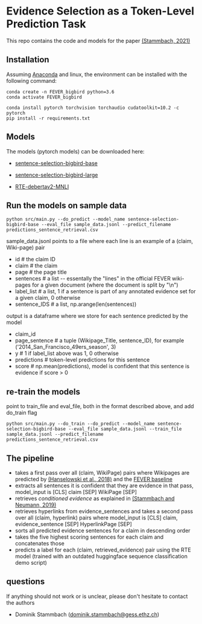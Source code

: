 # Evidence Selection as a Token-Level Prediction Task

This repo contains the code and models for the paper [(Stammbach, 2021)](https://aclanthology.org/2021.fever-1.2.pdf)

## Installation

Assuming [Anaconda](https://docs.anaconda.com/anaconda/install/) and linux, the environment can be installed with the following command:
```shell
conda create -n FEVER_bigbird python=3.6
conda activate FEVER_bigbird

conda install pytorch torchvision torchaudio cudatoolkit=10.2 -c pytorch
pip install -r requirements.txt
```

## Models

The models (pytorch models) can be downloaded here:
* [sentence-selection-bigbird-base](https://www.dropbox.com/s/ui19gcjcuxfstrg/sentence-selection-bigbird-base.zip?dl=0)
* [sentence-selection-bigbird-large](https://www.dropbox.com/s/931bm5bveou1zn6/sentence-selection-bigbird-large.zip?dl=0)

* [RTE-debertav2-MNLI](https://www.dropbox.com/s/6aoi0nac2e45csi/RTE-model.zip?dl=0)

## Run the models on sample data

```shell
python src/main.py --do_predict --model_name sentence-selection-bigbird-base --eval_file sample_data.jsonl --predict_filename predictions_sentence_retrieval.csv
```



sample_data.jsonl points to a file where each line is an example of a (claim, Wiki-page) pair
* id # the claim ID
* claim # the claim
* page # the page title
* sentences # a list -- essentally the "lines" in the official FEVER wiki-pages for a given document (where the document is split by "\n")
* label_list # a list, 1 if a sentence is part of any annotated evidence set for a given claim, 0 otherwise
* sentence_IDS # a list, np.arange(len(sentences))

output is a dataframe where we store for each sentence predicted by the model
* claim_id
* page_sentence # a tuple (Wikipage_Title, sentence_ID), for example ('2014_San_Francisco_49ers_season', 3)
* y # 1 if label_list above was 1, 0 otherwise
* predictions # token-level predictions for this sentence
* score # np.mean(predictions), model is confident that this sentence is evidence if score > 0


## re-train the models

point to train_file and eval_file, both in the format described above, and add do_train flag
```shell
python src/main.py --do_train --do_predict --model_name sentence-selection-bigbird-base --eval_file sample_data.jsonl --train_file sample_data.jsonl --predict_filename predictions_sentence_retrieval.csv
```

## The pipeline
* takes a first pass over all (claim, WikiPage) pairs where Wikipages are predicted by [(Hanselowski et al., 2018)](https://github.com/UKPLab/fever-2018-team-athene) and the [FEVER baseline](https://github.com/awslabs/fever)
* extracts all sentences it is confident that they are evidence in that pass, model_input is [CLS] claim [SEP] WikiPage [SEP]
* retrieves *conditioned evidence* as explained in [(Stammbach and Neumann, 2019)](https://aclanthology.org/D19-6616/)
* retrieves hyperlinks from evidence_sentences and takes a second pass over all (claim, hyperlink) pairs where model_input is [CLS] claim, evidence_sentence [SEP] HyperlinkPage [SEP]
* sorts all predicted evidence sentences for a claim in descending order
* takes the five highest scoring sentences for each claim and concatenates those
* predicts a label for each (claim, retrieved_evidence) pair using the RTE model (trained with an outdated huggingface sequence classification demo script)

## questions

If anything should not work or is unclear, please don't hesitate to contact the authors

* Dominik Stammbach (dominik.stammbach@gess.ethz.ch)
